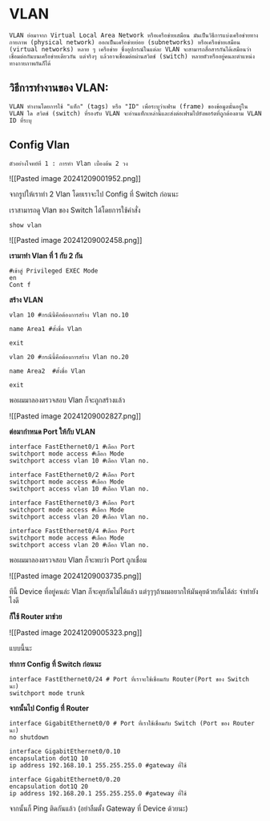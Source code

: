 
# VLAN
	VLAN ย่อมาจาก Virtual Local Area Network หรือเครือข่ายเสมือน มันเป็นวิธีการแบ่งเครือข่ายทางกายภาพ (physical network) ออกเป็นเครือข่ายย่อย (subnetworks) หรือเครือข่ายเสมือน (virtual networks) หลาย ๆ เครือข่าย ซึ่งอุปกรณ์ในแต่ละ VLAN จะสามารถสื่อสารกันได้เสมือนว่าเชื่อมต่อกันบนเครือข่ายเดียวกัน แต่จริงๆ แล้วอาจเชื่อมต่อผ่านสวิตช์ (switch) หลายตัวหรืออยู่คนละตำแหน่งทางกายภาพกันก็ได้

## **วิธีการทำงานของ VLAN:**
	VLAN ทำงานโดยการใช้ "แท็ก" (tags) หรือ "ID" เพื่อระบุว่าเฟรม (frame) ของข้อมูลนั้นอยู่ใน VLAN ใด สวิตช์ (switch) ที่รองรับ VLAN จะอ่านแท็กเหล่านี้และส่งต่อเฟรมไปยังพอร์ตที่ถูกต้องตาม VLAN ID ที่ระบุ


## Config Vlan

	ตัวอย่างโจทย์ที่ 1 : การทำ Vlan เบื้องต้น 2 วง

![[Pasted image 20241209001952.png]]

จากรูปให้เราทำ 2 Vlan โดยเราจะไป Config ที่ Switch ก่อนนะ

เราสามารถดู Vlan ของ Switch ได้โดยการใช้คำสั่ง

```
show vlan
```
![[Pasted image 20241209002458.png]]

**เรามาทำ Vlan ที่ 1 กับ 2 กัน**
```
#เข้าสู่ Privileged EXEC Mode
en 
Cont f
```

**สร้าง VLAN**
```
vlan 10 #กรณีนี้คือต้องการสร้าง Vlan no.10

name Area1 #ตั้งชื่อ Vlan

exit 

vlan 20 #กรณีนี้คือต้องการสร้าง Vlan no.20

name Area2  #ตั้งชื่อ Vlan

exit
```

พอผมมาลองตรวจสอบ Vlan ก็จะถูกสร้างแล้ว

![[Pasted image 20241209002827.png]]

**ต่อมากำหนด Port ให้กับ VLAN**

```
interface FastEthernet0/1 #เลือก Port
switchport mode access #เลือก Mode 
switchport access vlan 10 #เลือก Vlan no.

interface FastEthernet0/2 #เลือก Port
switchport mode access #เลือก Mode 
switchport access vlan 10 #เลือก Vlan no.

interface FastEthernet0/3 #เลือก Port
switchport mode access #เลือก Mode 
switchport access vlan 20 #เลือก Vlan no.

interface FastEthernet0/4 #เลือก Port
switchport mode access #เลือก Mode 
switchport access vlan 20 #เลือก Vlan no.
```

พอผมมาลองตรวจสอบ Vlan ก็จะพบว่า Port ถูกเชื่อม

![[Pasted image 20241209003735.png]]

ทีนี้ Device ที่อยู่คนล่ะ Vlan ก็จะคุยกันไม่ได้แล้ว แต่ๆๆๆถ้าผมอยากให้มันคุยด้วยกันได้ล่ะ จำทำยังไงดี

**ก็ใช้ Router มาช่วย**

![[Pasted image 20241209005323.png]]

แบบนี้นะ

**ทำการ Config ที่ Switch ก่อนนะ**

```
interface FastEthernet0/24 # Port ที่เราจะใช้เชื่อมกับ Router(Port ของ Switch นะ)
switchport mode trunk
```

**จากนั้นไป Config ที่ Router**

```
interface GigabitEthernet0/0 # Port ที่เราใช้เชื่อมกับ Switch (Port ของ Router นะ)
no shutdown

interface GigabitEthernet0/0.10
encapsulation dot1Q 10
ip address 192.168.10.1 255.255.255.0 #gateway ที่ใช้

interface GigabitEthernet0/0.20
encapsulation dot1Q 20
ip address 192.168.20.1 255.255.255.0 #gateway ที่ใช้

```

จากนั้นก็ Ping ติดกันแล้ว (อย่าลืมตั้ง Gateway ที่ Device ด้วยนะ)